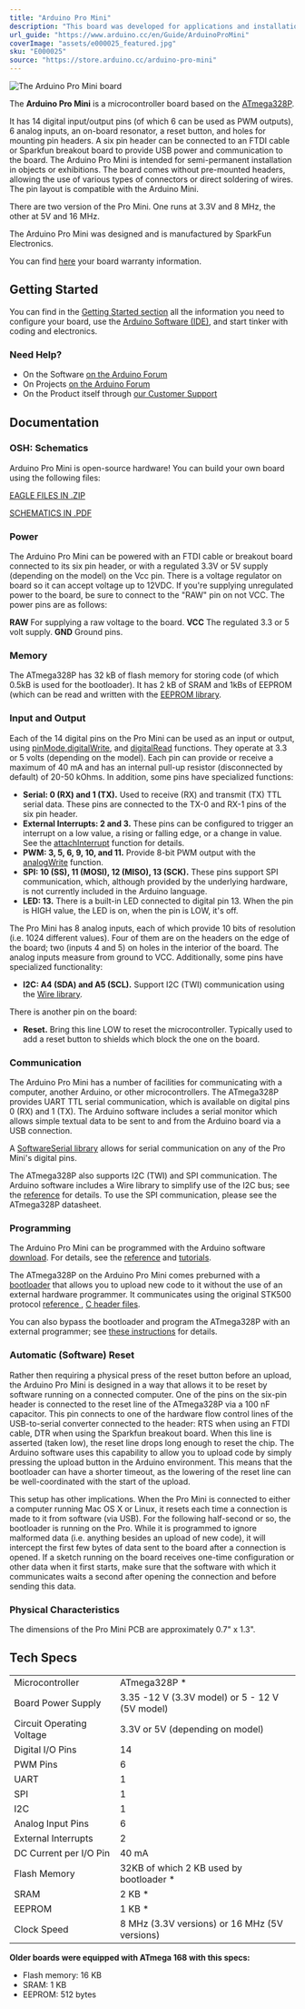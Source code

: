 ```yaml
---
title: "Arduino Pro Mini"
description: "This board was developed for applications and installations where space is premium and projects are made as permanent set ups. Small, available in 3.3 V and 5 V versions, powered by ATmega328P."
url_guide: "https://www.arduino.cc/en/Guide/ArduinoProMini"
coverImage: "assets/e000025_featured.jpg"
sku: "E000025"
source: "https://store.arduino.cc/arduino-pro-mini"
---
```


![The Arduino Pro Mini board](./assets/e000025_featured.jpg)

The **Arduino Pro Mini** is a microcontroller board based on the [ATmega328P](http://www.atmel.com/Images/Atmel-8271-8-bit-AVR-Microcontroller-ATmega48A-48PA-88A-88PA-168A-168PA-328-328P_datasheet.pdf).

It has 14 digital input/output pins (of which 6 can be used as PWM outputs), 6 analog inputs, an on-board resonator, a reset button, and holes for mounting pin headers. A six pin header can be connected to an FTDI cable or Sparkfun breakout board to provide USB power and communication to the board.
The Arduino Pro Mini is intended for semi-permanent installation in objects or exhibitions. The board comes without pre-mounted headers, allowing the use of various types of connectors or direct soldering of wires. The pin layout is compatible with the Arduino Mini.

There are two version of the Pro Mini. One runs at 3.3V and 8 MHz, the other at 5V and 16 MHz.

The Arduino Pro Mini was designed and is manufactured by SparkFun Electronics.

You can find [here](https://www.arduino.cc/en/Main/warranty) your board warranty information.

## Getting Started

You can find in the [Getting Started section](https://www.arduino.cc/en/Guide/ArduinoProMini) all the information you need to configure your board, use the [Arduino Software (IDE)](https://www.arduino.cc/en/Main/Software), and start tinker with coding and electronics.

### Need Help?

* On the Software [on the Arduino Forum](https://forum.arduino.cc/index.php?board=63.0)
* On Projects [on the Arduino Forum](https://forum.arduino.cc/index.php?board=3.0)
* On the Product itself through [our Customer Support](https://support.arduino.cc/hc)

## Documentation

### OSH: Schematics

Arduino Pro Mini is open-source hardware! You can build your own board using the following files:

[EAGLE FILES IN .ZIP](https://www.arduino.cc/en/uploads/Main/arduino-pro-mini-reference-design.zip)

[SCHEMATICS IN .PDF](https://www.arduino.cc/en/uploads/Main/Arduino-Pro-Mini-schematic.pdf)

### Power

The Arduino Pro Mini can be powered with an FTDI cable or breakout board connected to its six pin header, or with a regulated 3.3V or 5V supply (depending on the model) on the Vcc pin. There is a voltage regulator on board so it can accept voltage up to 12VDC. If you're supplying unregulated power to the board, be sure to connect to the "RAW" pin on not VCC.
The power pins are as follows:

**RAW** For supplying a raw voltage to the board.
**VCC** The regulated 3.3 or 5 volt supply.
**GND** Ground pins.

### Memory

The ATmega328P has 32 kB of flash memory for storing code (of which 0.5kB is used for the bootloader). It has 2 kB of SRAM and 1kBs of EEPROM (which can be read and written with the [EEPROM library](http://www.arduino.cc/en/Reference/EEPROM).

### Input and Output

Each of the 14 digital pins on the Pro Mini can be used as an input or output, using [pinMode](https://www.arduino.cc/en/Main/Reference/PinMode),[digitalWrite](https://www.arduino.cc/en/Main/Reference/DigitalWrite), and [digitalRead](https://www.arduino.cc/en/Main/Reference/DigitalRead) functions. They operate at 3.3 or 5 volts (depending on the model). Each pin can provide or receive a maximum of 40 mA and has an internal pull-up resistor (disconnected by default) of 20-50 kOhms. In addition, some pins have specialized functions:

* **Serial: 0 (RX) and 1 (TX).** Used to receive (RX) and transmit (TX) TTL serial data. These pins are connected to the TX-0 and RX-1 pins of the six pin header.
* **External Interrupts: 2 and 3.** These pins can be configured to trigger an interrupt on a low value, a rising or falling edge, or a change in value. See the [attachInterrupt](https://www.arduino.cc/en/Main/Reference/AttachInterrupt) function for details.
* **PWM: 3, 5, 6, 9, 10, and 11.** Provide 8-bit PWM output with the [analogWrite](https://www.arduino.cc/en/Main/Reference/AnalogWrite) function.
* **SPI: 10 (SS), 11 (MOSI), 12 (MISO), 13 (SCK).** These pins support SPI communication, which, although provided by the underlying hardware, is not currently included in the Arduino language.
* **LED: 13.** There is a built-in LED connected to digital pin 13\. When the pin is HIGH value, the LED is on, when the pin is LOW, it's off.

The Pro Mini has 8 analog inputs, each of which provide 10 bits of resolution (i.e. 1024 different values). Four of them are on the headers on the edge of the board; two (inputs 4 and 5) on holes in the interior of the board. The analog inputs measure from ground to VCC. Additionally, some pins have specialized functionality:

* **I2C: A4 (SDA) and A5 (SCL).** Support I2C (TWI) communication using the [Wire library](https://www.arduino.cc/en/Main/Reference/Wire).

There is another pin on the board:

* **Reset.** Bring this line LOW to reset the microcontroller. Typically used to add a reset button to shields which block the one on the board.

### Communication

The Arduino Pro Mini has a number of facilities for communicating with a computer, another Arduino, or other microcontrollers. The ATmega328P provides UART TTL serial communication, which is available on digital pins 0 (RX) and 1 (TX). The Arduino software includes a serial monitor which allows simple textual data to be sent to and from the Arduino board via a USB connection.

A [SoftwareSerial library](http://www.arduino.cc/en/Reference/SoftwareSerial) allows for serial communication on any of the Pro Mini's digital pins.

The ATmega328P also supports I2C (TWI) and SPI communication. The Arduino software includes a Wire library to simplify use of the I2C bus; see the [reference](https://www.arduino.cc/en/Main/Reference/Wire) for details. To use the SPI communication, please see the ATmega328P datasheet.

### Programming

The Arduino Pro Mini can be programmed with the Arduino software [download](https://www.arduino.cc/en/Main/Main/Software). For details, see the [reference](https://www.arduino.cc/en/Main/Reference/HomePage) and [tutorials](https://www.arduino.cc/en/Main/Tutorial/HomePage).

The ATmega328P on the Arduino Pro Mini comes preburned with a [bootloader](https://www.arduino.cc/en/Main/Tutorial/Bootloader) that allows you to upload new code to it without the use of an external hardware programmer. It communicates using the original STK500 protocol [reference ](http://www.atmel.com/dyn/resources/prod_documents/doc2525.pdf), [C header files](http://www.atmel.com/dyn/resources/prod_documents/avr061.zip).

You can also bypass the bootloader and program the ATmega328P with an external programmer; see [these instructions](https://www.arduino.cc/en/Main/Hacking/MiniBootloader) for details.

### Automatic (Software) Reset

Rather then requiring a physical press of the reset button before an upload, the Arduino Pro Mini is designed in a way that allows it to be reset by software running on a connected computer. One of the pins on the six-pin header is connected to the reset line of the ATmega328P via a 100 nF capacitor. This pin connects to one of the hardware flow control lines of the USB-to-serial converter connected to the header: RTS when using an FTDI cable, DTR when using the Sparkfun breakout board. When this line is asserted (taken low), the reset line drops long enough to reset the chip. The Arduino software uses this capability to allow you to upload code by simply pressing the upload button in the Arduino environment. This means that the bootloader can have a shorter timeout, as the lowering of the reset line can be well-coordinated with the start of the upload.

This setup has other implications. When the Pro Mini is connected to either a computer running Mac OS X or Linux, it resets each time a connection is made to it from software (via USB). For the following half-second or so, the bootloader is running on the Pro. While it is programmed to ignore malformed data (i.e. anything besides an upload of new code), it will intercept the first few bytes of data sent to the board after a connection is opened. If a sketch running on the board receives one-time configuration or other data when it first starts, make sure that the software with which it communicates waits a second after opening the connection and before sending this data.

### Physical Characteristics

The dimensions of the Pro Mini PCB are approximately 0.7" x 1.3".

## Tech Specs

|                           |                                                |
| ------------------------- | ---------------------------------------------- |
| Microcontroller           | ATmega328P \*                                  |
| Board Power Supply        | 3.35 -12 V (3.3V model) or 5 - 12 V (5V model) |
| Circuit Operating Voltage | 3.3V or 5V (depending on model)                |
| Digital I/O Pins          | 14                                             |
| PWM Pins                  | 6                                              |
| UART                      | 1                                              |
| SPI                       | 1                                              |
| I2C                       | 1                                              |
| Analog Input Pins         | 6                                              |
| External Interrupts       | 2                                              |
| DC Current per I/O Pin    | 40 mA                                          |
| Flash Memory              | 32KB of which 2 KB used by bootloader \*       |
| SRAM                      | 2 KB \*                                        |
| EEPROM                    | 1 KB \*                                        |
| Clock Speed               | 8 MHz (3.3V versions) or 16 MHz (5V versions)  |

**Older boards were equipped with ATmega 168 with this specs:**

- Flash memory: 16 KB
- SRAM: 1 KB
- EEPROM: 512 bytes